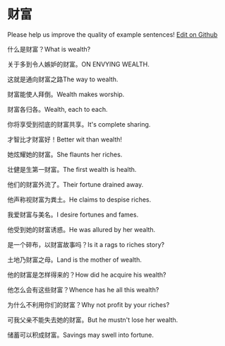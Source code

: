 # 财富

Please help us improve the quality of example sentences! [Edit on Github](https://github.com/jiyushe/jiyu-example-sentence-source/blob/main/chinese/caifu.md)

<p><span class="chinese">什么是财富？</span><span class="english">What is wealth?</span></p>

<p><span class="chinese">关于多到令人嫉妒的财富。</span><span class="english">ON ENVYING WEALTH.</span></p>

<p><span class="chinese">这就是通向财富之路</span><span class="english">The way to wealth.</span></p>

<p><span class="chinese">财富能使人拜倒。</span><span class="english">Wealth makes worship.</span></p>

<p><span class="chinese">财富各归各。</span><span class="english">Wealth, each to each.</span></p>

<p><span class="chinese">你将享受到彻底的财富共享。</span><span class="english">It's complete sharing.</span></p>

<p><span class="chinese">才智比才财富好！</span><span class="english">Better wit than wealth!</span></p>

<p><span class="chinese">她炫耀她的财富。</span><span class="english">She flaunts her riches.</span></p>

<p><span class="chinese">壮健是生第一财富。</span><span class="english">The first wealth is health.</span></p>

<p><span class="chinese">他们的财富外流了。</span><span class="english">Their fortune drained away.</span></p>

<p><span class="chinese">他声称视财富为粪土。</span><span class="english">He claims to despise riches.</span></p>

<p><span class="chinese">我爱财富与美名。</span><span class="english">I desire fortunes and fames.</span></p>

<p><span class="chinese">他受到她的财富诱惑。</span><span class="english">He was allured by her wealth.</span></p>

<p><span class="chinese">是一个碎布，以财富故事吗？</span><span class="english">Is it a rags to riches story?</span></p>

<p><span class="chinese">土地乃财富之母。</span><span class="english">Land is the mother of wealth.</span></p>

<p><span class="chinese">他的财富是怎样得来的？</span><span class="english">How did he acquire his wealth?</span></p>

<p><span class="chinese">他怎么会有这些财富？</span><span class="english">Whence has he all this wealth?</span></p>

<p><span class="chinese">为什么不利用你们的财富？</span><span class="english">Why not profit by your riches?</span></p>

<p><span class="chinese">可我父亲不能失去她的财富。</span><span class="english">But he mustn't lose her wealth.</span></p>

<p><span class="chinese">储蓄可以积成财富。</span><span class="english">Savings may swell into fortune.</span></p>

